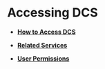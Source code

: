 # Accessing DCS<a name="EN-US_TOPIC_0237964759"></a>

-   **[How to Access DCS](how-to-access-dcs.md)**  

-   **[Related Services](related-services.md)**  

-   **[User Permissions](user-permissions.md)**  


